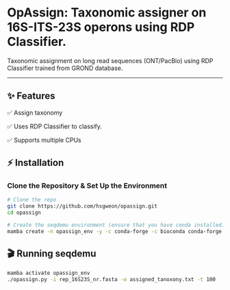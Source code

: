# OpAssign: Taxonomic assigner on 16S-ITS-23S operons using RDP Classifier.

Taxonomic assignment on long read sequences (ONT/PacBio) using RDP Classifier trained from GROND database.

---

## ✨ Features

✅ Assign taxonomy

✅ Uses RDP Classifier to classify. 

✅ Supports multiple CPUs

## ⚡ Installation

### Clone the Repository & Set Up the Environment

```bash
# Clone the repo
git clone https://github.com/hsgweon/opassign.git
cd opassign

# Create the seqdemu environment (ensure that you have conda installed)
mamba create -n opassign_env -y -c conda-forge -c bioconda conda-forge::biopython conda-forge::psutil progressbar2 
```

## 🎬 Running seqdemu

```bash
mamba activate opassign_env
./opassign.py -i rep_16S23S_nr.fasta -o assigned_tanoxony.txt -t 100
```

